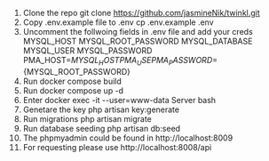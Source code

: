 1. Clone the repo 
    git clone https://github.com/jasmineNik/twinkl.git
2. Copy .env.example file to .env
    cp .env.example .env
3. Uncomment the follwoing fields in .env file and add your creds 
    MYSQL_HOST
    MYSQL_ROOT_PASSWORD
    MYSQL_DATABASE
    MYSQL_USER
    MYSQL_PASSWORD 
    PMA_HOST=${MYSQL_HOST}
    PMA_USE
    PMA_PASSWORD=${MYSQL_ROOT_PASSWORD}
4. Run docker compose build
5. Run docker compose up -d
6. Enter docker exec -it --user=www-data Server bash
7. Genetare the key 
   php artisan key:generate
8. Run migrations 
    php artisan migrate
9. Run database seeding 
    php artisan db:seed
10. The phpmyadmin could be found in http://localhost:8009 
11. For requesting please use http://localhost:8008/api
